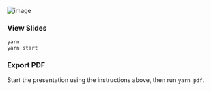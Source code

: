 ![image](https://user-images.githubusercontent.com/35975617/63826604-21370800-c91d-11e9-8af1-538c0223b047.png)

### View Slides

```
yarn
yarn start
```

### Export PDF

Start the presentation using the instructions above, then run `yarn pdf`.
